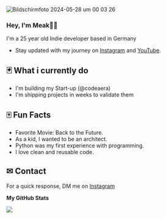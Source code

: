 
![Bildschirmfoto 2024-05-28 um 00 03 26](https://github.com/M-Akbas/M-Akbas/assets/121759424/c6c4fc39-fb6f-43fd-ad5d-518b86e5e465)




### Hey, I'm Meak👋🏽 

I'm a 25 year old Indie developer based in Germany

- Stay updated with my journey on [Instagram](https://www.instagram.com/meakcodes) and [YouTube](https://www.youtube.com/@meakcodes).


## 🃏 What i currently do


- I'm building my Start-up (@codeaera)
- I'm shipping projects in weeks to validate them


## 🀄 Fun Facts 
- Favorite Movie: Back to the Future.
- As a kid, I wanted to be an architect.
- Python was my first experience with programming.
- I love clean and reusable code.

## ✉ Contact

 For a quick response, DM me on [Instagram](https://www.instagram.com/meakcodes/)

<b>My GitHub Stats</b>

<a href="http://www.github.com/M-Akbas"><img src="https://github-readme-streak-stats.herokuapp.com/?user=M-Akbas&stroke=ffffff&background=181824&ring=ffffff&fire=ffffff&currStreakNum=ffffff&currStreakLabel=ffffff&sideNums=ffffff&sideLabels=ffffff&dates=ffffff&hide_border=true" /></a>
